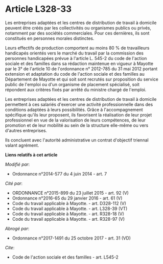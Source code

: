 # Article L328-33

Les entreprises adaptées et les centres de distribution de travail à domicile peuvent être créés par les collectivités ou
organismes publics ou privés, notamment par des sociétés commerciales. Pour ces dernières, ils sont constitués en personnes
morales distinctes. 

Leurs effectifs de production comportent au moins 80 % de travailleurs handicapés orientés vers le marché du travail par la
commission des personnes handicapées prévue à l'article L. 545-2 du code de l'action sociale et des familles dans sa
rédaction maintenue en vigueur à Mayotte par le 3° de l'article 10 de l'ordonnance n° 2012-785 du 31 mai 2012 portant
extension et adaptation du code de l'action sociale et des familles au Département de Mayotte et qui soit sont recrutés sur
proposition du service public de l'emploi ou d'un organisme de placement spécialisé, soit répondent aux critères fixés par
arrêté du ministre chargé de l'emploi. 

Les entreprises adaptées et les centres de distribution de travail à domicile permettent à ces salariés d'exercer une
activité professionnelle dans des conditions adaptées à leurs possibilités. Grâce à l'accompagnement spécifique qu'ils leur
proposent, ils favorisent la réalisation de leur projet professionnel en vue de la valorisation de leurs compétences, de leur
promotion et de leur mobilité au sein de la structure elle-même ou vers d'autres entreprises. 

Ils concluent avec l'autorité administrative un contrat d'objectif triennal valant agrément.

**Liens relatifs à cet article**

_Modifié par_:

  - Ordonnance n°2014-577 du 4 juin 2014 - art. 7

_Cité par_:

  - ORDONNANCE n°2015-899 du 23 juillet 2015 - art. 92 (V)
  - Ordonnance n°2016-65 du 29 janvier 2016 - art. 61 (V)
  - Code du travail applicable à Mayotte. - art. D328-112 (V)
  - Code du travail applicable à Mayotte. - art. L328-39 (VT)
  - Code du travail applicable à Mayotte. - art. R328-18 (V)
  - Code du travail applicable à Mayotte. - art. R328-97 (V)

_Abrogé par_:

  - Ordonnance n°2017-1491 du 25 octobre 2017 - art. 31 (VD)

_Cite_:

  - Code de l'action sociale et des familles - art. L545-2
